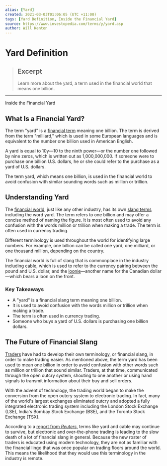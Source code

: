 ```yaml
---
alias: [Yard]
created: 2021-03-03T01:06:05 (UTC +11:00)
tags: [Yard Definition, Inside the Financial Yard]
source: https://www.investopedia.com/terms/y/yard.asp
author: Will Kenton
---
```


# Yard Definition

> ## Excerpt
> Learn more about the yard, a term used in the financial world that means one billion.

---

Inside the Financial Yard
## What Is a Financial Yard?

The term "yard" is a [financial term](https://www.investopedia.com/articles/investing/061313/10-common-financial-terms-every-newbie-needs-know.asp) meaning one billion. The term is derived from the term "milliard," which is used in some European languages and is equivalent to the number one billion used in American English.

A yard is equal to 10y—10 to the ninth power—or the number one followed by nine zeros, which is written out as 1,000,000,000. If someone were to purchase one billion U.S. dollars, he or she could refer to the purchase as a yard of U.S. dollars.

The term yard, which means one billion, is used in the financial world to avoid confusion with similar sounding words such as million or trillion.

## Understanding Yard

The [financial world](https://www.investopedia.com/articles/investing/030116/top-three-financial-centres-world.asp), just like any other industry, has its own [slang terms](https://www.investopedia.com/articles/investing/062615/investopedias-oddest-business-investing-terms.asp) including the word yard. The term refers to one billion and may offer a concise method of naming the figure. It is most often used to avoid any confusion with the words million or trillion when making a trade. The term is often used in currency trading.

Different terminology is used throughout the world for identifying large numbers. For example, one billion can be called one yard, one milliard, or one thousand million, depending on the country.

The financial world is full of slang that is commonplace in the industry including cable, which is used to refer to the currency pairing between the pound and U.S. dollar, and the [loonie](https://www.investopedia.com/terms/l/loonie.asp)—another name for the Canadian dollar—which bears a loon on the front.

### Key Takeaways

-   A "yard" is a financial slang term meaning one billion.
-   It is used to avoid confusion with the words million or trillion when making a trade.
-   The term is often used in currency trading.
-   Someone who buys a yard of U.S. dollars is purchasing one billion dollars.

## The Future of Financial Slang

[Traders](https://www.investopedia.com/articles/active-trading/041515/worlds-10-most-famous-traders-all-time.asp) have had to develop their own terminology, or financial slang, in order to make trading easier. As mentioned above, the term yard has been used to mean one billion in order to avoid confusion with other words such as million or trillion that sound similar. Traders, at that time, communicated through the open outcry system, shouting to one another or using hand signals to transmit information about their buy and sell orders.

With the advent of technology, the trading world began to make the conversion from the open outcry system to electronic trading. In fact, many of the world's largest exchanges eliminated outcry and adopted a fully integrated electronic trading system including the London Stock Exchange (LSE), India's Bombay Stock Exchange (BSE), and the Toronto Stock Exchange (TSX).

According to a [report from _Reuters_](https://www.reuters.com/article/us-markets-slang-forex/modern-trading-killing-off-barrow-boy-market-slang-idUSTRE80C0LH20120113), terms like yard and cable may continue to survive, but electronic and over-the-phone trading is leading to the slow death of a lot of financial slang in general. Because the new roster of traders is educated using modern technology, they are not as familiar with the financial lingo that was once popular on trading floors around the world. This means the likelihood that they would use this terminology in the industry is remote.
